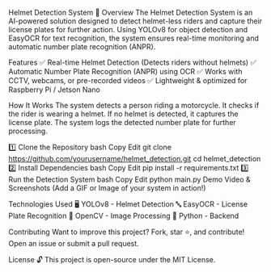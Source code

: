 Helmet Detection System 🚀
Overview
The Helmet Detection System is an AI-powered solution designed to detect helmet-less riders and capture their license plates for further action. Using YOLOv8 for object detection and EasyOCR for text recognition, the system ensures real-time monitoring and automatic number plate recognition (ANPR).

Features
✅ Real-time Helmet Detection (Detects riders without helmets)
✅ Automatic Number Plate Recognition (ANPR) using OCR
✅ Works with CCTV, webcams, or pre-recorded videos
✅ Lightweight & optimized for Raspberry Pi / Jetson Nano

How It Works
The system detects a person riding a motorcycle.
It checks if the rider is wearing a helmet.
If no helmet is detected, it captures the license plate.
The system logs the detected number plate for further processing.

1️⃣ Clone the Repository
bash
Copy
Edit
git clone https://github.com/yourusername/helmet_detection.git
cd helmet_detection
2️⃣ Install Dependencies
bash
Copy
Edit
pip install -r requirements.txt
3️⃣ Run the Detection System
bash
Copy
Edit
python main.py
Demo Video & Screenshots
(Add a GIF or Image of your system in action!)

Technologies Used
🖥️ YOLOv8 - Helmet Detection
🔤 EasyOCR - License Plate Recognition
📸 OpenCV - Image Processing
🐍 Python - Backend

Contributing
Want to improve this project? Fork, star ⭐, and contribute! Open an issue or submit a pull request.

License
🔓 This project is open-source under the MIT License.

